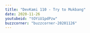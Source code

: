 ```yaml
---
title: "DevKami 110 - Try to Mukbang"
date: 2020-11-26
youtubeid: "tOYiU1pdPzw"
buzzcorner: "buzzcorner-20201126"
---
```

